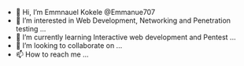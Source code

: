 - 👋 Hi, I’m Emmnauel Kokele @Emmanue707
- 👀 I’m interested in Web Development, Networking and Penetration testing ...
- 🌱 I’m currently learning Interactive web development and Pentest ...
- 💞️ I’m looking to collaborate on ...
- 📫 How to reach me ...

<!---
Emmanue707/Emmanue707 is a ✨ special ✨ repository because its `README.md` (this file) appears on your GitHub profile.
You can click the Preview link to take a look at your changes.
--->
